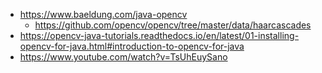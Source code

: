 - https://www.baeldung.com/java-opencv
  - https://github.com/opencv/opencv/tree/master/data/haarcascades
- https://opencv-java-tutorials.readthedocs.io/en/latest/01-installing-opencv-for-java.html#introduction-to-opencv-for-java
- https://www.youtube.com/watch?v=TsUhEuySano